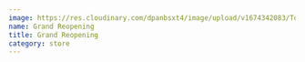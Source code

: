 ```yaml
---
image: https://res.cloudinary.com/dpanbsxt4/image/upload/v1674342083/Tonys/grand_opening_bspfkx.jpg
name: Grand Reopening
title: Grand Reopening
category: store
---
```

